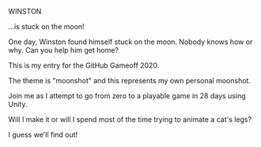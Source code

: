 
WINSTON

...is stuck on the moon!

One day, Winston found himself stuck on the moon.
Nobody knows how or why.
Can you help him get home?


This is my entry for the GitHub Gameoff 2020.

The theme is "moonshot" and this represents my own personal moonshot.

Join me as I attempt to go from zero to a playable game in 28 days using Unity.

Will I make it or will I spend most of the time trying to animate a cat's legs?

I guess we'll find out!

